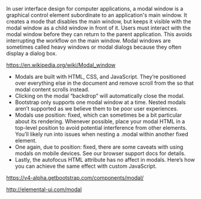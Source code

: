 In user interface design for computer applications, a modal window is a graphical control element subordinate to an application's main window. It creates a mode that disables the main window, but keeps it visible with the modal window as a child window in front of it. Users must interact with the modal window before they can return to the parent application. This avoids interrupting the workflow on the main window. Modal windows are sometimes called heavy windows or modal dialogs because they often display a dialog box.

https://en.wikipedia.org/wiki/Modal_window

* Modals are built with HTML, CSS, and JavaScript. They’re positioned over everything else in the document and remove scroll from the <body> so that modal content scrolls instead.
* Clicking on the modal “backdrop” will automatically close the modal.
* Bootstrap only supports one modal window at a time. Nested modals aren’t supported as we believe them to be poor user experiences.
* Modals use position: fixed, which can sometimes be a bit particular about its rendering. Whenever possible, place your modal HTML in a top-level position to avoid potential interference from other elements. You’ll likely run into issues when nesting a .modal within another fixed element.
* One again, due to position: fixed, there are some caveats with using modals on mobile devices. See our browser support docs for details.
* Lastly, the autofocus HTML attribute has no affect in modals. Here’s how you can achieve the same effect with custom JavaScript.

https://v4-alpha.getbootstrap.com/components/modal/

http://elemental-ui.com/modal

